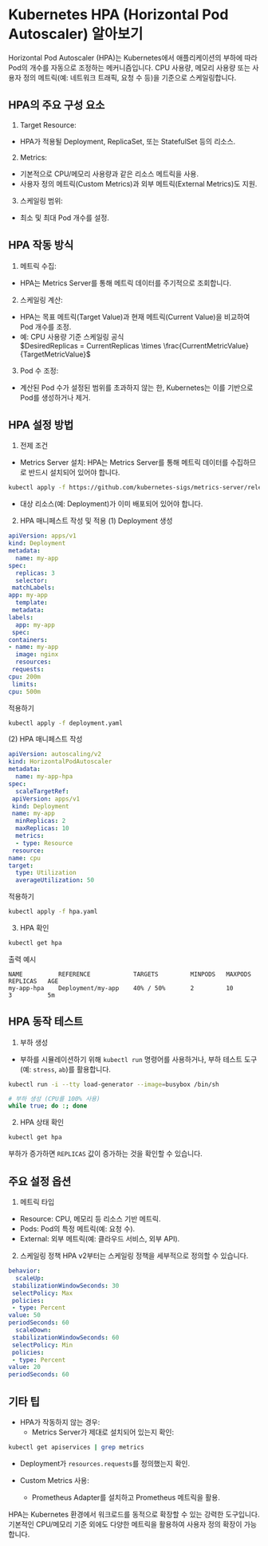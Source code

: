 # Kubernetes HPA (Horizontal Pod Autoscaler) 알아보기
Horizontal Pod Autoscaler (HPA)는 Kubernetes에서 애플리케이션의 부하에 따라 Pod의 개수를 자동으로 조정하는 메커니즘입니다. CPU 사용량, 메모리 사용량 또는 사용자 정의 메트릭(예: 네트워크 트래픽, 요청 수 등)을 기준으로 스케일링합니다.

## HPA의 주요 구성 요소
1. Target Resource:
- HPA가 적용될 Deployment, ReplicaSet, 또는 StatefulSet 등의 리소스.
2. Metrics:
- 기본적으로 CPU/메모리 사용량과 같은 리소스 메트릭을 사용.
- 사용자 정의 메트릭(Custom Metrics)과 외부 메트릭(External Metrics)도 지원.
3. 스케일링 범위:
- 최소 및 최대 Pod 개수를 설정.

## HPA 작동 방식
1. 메트릭 수집:
- HPA는 Metrics Server를 통해 메트릭 데이터를 주기적으로 조회합니다.
2. 스케일링 계산:
- HPA는 목표 메트릭(Target Value)과 현재 메트릭(Current Value)을 비교하여 Pod 개수를 조정.
- 예: CPU 사용량 기준 스케일링 공식  
$DesiredReplicas = CurrentReplicas \times \frac{CurrentMetricValue}{TargetMetricValue}$
3. Pod 수 조정:
- 계산된 Pod 수가 설정된 범위를 초과하지 않는 한, Kubernetes는 이를 기반으로 Pod를 생성하거나 제거.

## HPA 설정 방법
1. 전제 조건
- Metrics Server 설치: HPA는 Metrics Server를 통해 메트릭 데이터를 수집하므로 반드시 설치되어 있어야 합니다.
```bash
kubectl apply -f https://github.com/kubernetes-sigs/metrics-server/releases/latest/download/components.yaml
```
- 대상 리소스(예: Deployment)가 이미 배포되어 있어야 합니다.

2. HPA 매니페스트 작성 및 적용
(1) Deployment 생성
```yaml
apiVersion: apps/v1
kind: Deployment
metadata:
  name: my-app
spec:
  replicas: 3
  selector:
 matchLabels:
app: my-app
  template:
 metadata:
labels:
  app: my-app
 spec:
containers:
- name: my-app
  image: nginx
  resources:
 requests:
cpu: 200m
 limits:
cpu: 500m
```   
적용하기  
```bash
kubectl apply -f deployment.yaml
```
(2) HPA 매니페스트 작성  
```yaml  
apiVersion: autoscaling/v2
kind: HorizontalPodAutoscaler
metadata:
  name: my-app-hpa
spec:
  scaleTargetRef:
 apiVersion: apps/v1
 kind: Deployment
 name: my-app
  minReplicas: 2
  maxReplicas: 10
  metrics:
  - type: Resource
 resource:
name: cpu
target:
  type: Utilization
  averageUtilization: 50
```
적용하기  
```bash
kubectl apply -f hpa.yaml
```
  
3. HPA 확인
```bash
kubectl get hpa
```  
출력 예시   
```
NAME          REFERENCE            TARGETS         MINPODS   MAXPODS   REPLICAS   AGE
my-app-hpa    Deployment/my-app    40% / 50%       2         10        3          5m

```

## HPA 동작 테스트

1. 부하 생성
- 부하를 시뮬레이션하기 위해 `kubectl run` 명령어를 사용하거나, 부하 테스트 도구(예: `stress`, `ab`)를 활용합니다.
```bash
kubectl run -i --tty load-generator --image=busybox /bin/sh
```

```bash
# 부하 생성 (CPU를 100% 사용)
while true; do :; done
```

2. HPA 상태 확인
```bash
kubectl get hpa
```

부하가 증가하면 `REPLICAS` 값이 증가하는 것을 확인할 수 있습니다.

## 주요 설정 옵션  
1. 메트릭 타입
- Resource: CPU, 메모리 등 리소스 기반 메트릭.
- Pods: Pod의 특정 메트릭(예: 요청 수).
- External: 외부 메트릭(예: 클라우드 서비스, 외부 API).
2. 스케일링 정책
HPA v2부터는 스케일링 정책을 세부적으로 정의할 수 있습니다.
```yaml
behavior:
  scaleUp:
 stabilizationWindowSeconds: 30
 selectPolicy: Max
 policies:
 - type: Percent
value: 50
periodSeconds: 60
  scaleDown:
 stabilizationWindowSeconds: 60
 selectPolicy: Min
 policies:
 - type: Percent
value: 20
periodSeconds: 60
```

## 기타 팁
- HPA가 작동하지 않는 경우:
  - Metrics Server가 제대로 설치되어 있는지 확인:
 ```bash
 kubectl get apiservices | grep metrics
 ```
  - Deployment가 `resources.requests`를 정의했는지 확인.
  
- Custom Metrics 사용:
  - Prometheus Adapter를 설치하고 Prometheus 메트릭을 활용.

HPA는 Kubernetes 환경에서 워크로드를 동적으로 확장할 수 있는 강력한 도구입니다. 기본적인 CPU/메모리 기준 외에도 다양한 메트릭을 활용하여 사용자 정의 확장이 가능합니다.